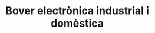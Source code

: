 ---
title: "Bover electrònica industrial i domèstica"
url: /4/bover-electronica-industrial-i-domestica/
shop: Elektronik
---